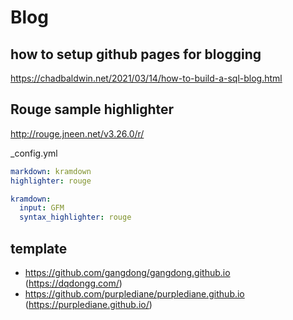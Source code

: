 # Blog

## how to setup github pages for blogging
https://chadbaldwin.net/2021/03/14/how-to-build-a-sql-blog.html

## Rouge sample highlighter
http://rouge.jneen.net/v3.26.0/r/

_config.yml
```yaml
markdown: kramdown
highlighter: rouge

kramdown:
  input: GFM
  syntax_highlighter: rouge
```

## template
- https://github.com/gangdong/gangdong.github.io (https://dqdongg.com/)
- https://github.com/purplediane/purplediane.github.io (https://purplediane.github.io/)
